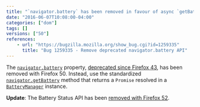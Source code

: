 ```yaml
---
title: "`navigator.battery` has been removed in favour of async `getBattery` method"
date: "2016-06-07T10:08:00-04:00"
categories: ["dom"]
tags: []
versions: ["50"]
references:
    - url: "https://bugzilla.mozilla.org/show_bug.cgi?id=1259335"
      title: "Bug 1259335 - Remove deprecated navigator.battery API"
---
```

The [`navigator.battery`](https://developer.mozilla.org/en-US/docs/Web/API/Navigator/battery) property, [deprecated since Firefox 43](https://www.fxsitecompat.com/en-CA/docs/2015/navigator-battery-has-been-deprecated-in-favour-of-async-getbattery-method/), has been removed with Firefox 50. Instead, use the standardized [`navigator.getBattery`](https://developer.mozilla.org/en-US/docs/Web/API/Navigator/getBattery) method that returns a `Promise` resolved in a [`BatteryManager`](https://developer.mozilla.org/en-US/docs/Web/API/BatteryManager) instance.

**Update**: The Battery Status API has been [removed with Firefox 52](https://www.fxsitecompat.com/en-CA/docs/2016/battery-status-api-has-been-removed/).
